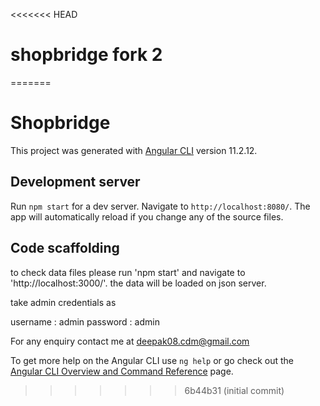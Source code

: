 <<<<<<< HEAD
# shopbridge fork 2
=======
# Shopbridge

This project was generated with [Angular CLI](https://github.com/angular/angular-cli) version 11.2.12.

## Development server

Run `npm start` for a dev server. Navigate to `http://localhost:8080/`. The app will automatically reload if you change any of the source files.

## Code scaffolding

to check data files please run 'npm start' and navigate to 'http://localhost:3000/'. the data will be loaded on json server.

take admin credentials as 

username : admin
password : admin

For any enquiry contact me at deepak08.cdm@gmail.com

To get more help on the Angular CLI use `ng help` or go check out the [Angular CLI Overview and Command Reference](https://angular.io/cli) page.
>>>>>>> 6b44b31 (initial commit)
